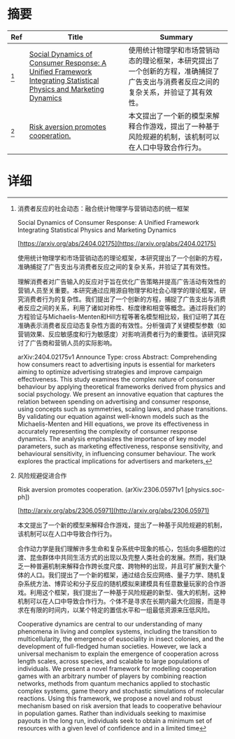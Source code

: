 # 摘要

| Ref | Title | Summary |
| --- | --- | --- |
| [^1] | [Social Dynamics of Consumer Response: A Unified Framework Integrating Statistical Physics and Marketing Dynamics](https://arxiv.org/abs/2404.02175) | 使用统计物理学和市场营销动态的理论框架，本研究提出了一个创新的方程，准确捕捉了广告支出与消费者反应之间的复杂关系，并验证了其有效性。 |
| [^2] | [Risk aversion promotes cooperation.](http://arxiv.org/abs/2306.05971) | 本文提出了一个新的模型来解释合作游戏，提出了一种基于风险规避的机制，该机制可以在人口中导致合作行为。 |

# 详细

[^1]: 消费者反应的社会动态：融合统计物理学与营销动态的统一框架

    Social Dynamics of Consumer Response: A Unified Framework Integrating Statistical Physics and Marketing Dynamics

    [https://arxiv.org/abs/2404.02175](https://arxiv.org/abs/2404.02175)

    使用统计物理学和市场营销动态的理论框架，本研究提出了一个创新的方程，准确捕捉了广告支出与消费者反应之间的复杂关系，并验证了其有效性。

    

    理解消费者对广告输入的反应对于旨在优化广告策略并提高广告活动有效性的营销人员至关重要。本研究通过应用源自物理学和社会心理学的理论框架，研究消费者行为的复杂性。我们提出了一个创新的方程，捕捉了广告支出与消费者反应之间的关系，利用了诸如对称性、标度律和相变等概念。通过将我们的方程验证与Michaelis-Menten和Hill方程等著名模型相比较，我们证明了其在准确表示消费者反应动态复杂性方面的有效性。分析强调了关键模型参数（如营销效果、反应敏感度和行为敏感度）对影响消费者行为的重要性。该研究探讨了广告商和营销人员的实际影响。

    arXiv:2404.02175v1 Announce Type: cross  Abstract: Comprehending how consumers react to advertising inputs is essential for marketers aiming to optimize advertising strategies and improve campaign effectiveness. This study examines the complex nature of consumer behaviour by applying theoretical frameworks derived from physics and social psychology. We present an innovative equation that captures the relation between spending on advertising and consumer response, using concepts such as symmetries, scaling laws, and phase transitions. By validating our equation against well-known models such as the Michaelis-Menten and Hill equations, we prove its effectiveness in accurately representing the complexity of consumer response dynamics. The analysis emphasizes the importance of key model parameters, such as marketing effectiveness, response sensitivity, and behavioural sensitivity, in influencing consumer behaviour. The work explores the practical implications for advertisers and marketers,
    
[^2]: 风险规避促进合作

    Risk aversion promotes cooperation. (arXiv:2306.05971v1 [physics.soc-ph])

    [http://arxiv.org/abs/2306.05971](http://arxiv.org/abs/2306.05971)

    本文提出了一个新的模型来解释合作游戏，提出了一种基于风险规避的机制，该机制可以在人口中导致合作行为。

    

    合作动力学是我们理解许多生命和复杂系统中现象的核心，包括向多细胞的过渡、昆虫群体中共同生活方式的出现以及完整人类社会的发展。然而，我们缺乏一种普遍机制来解释合作跨长度尺度、跨物种的出现，并且可扩展到大量个体的人口。我们提出了一个新的框架，通过结合反应网络、量子力学、随机复杂系统方法、博弈论和分子反应的随机模拟来建模具有任意数量玩家的合作游戏。利用这个框架，我们提出了一种基于风险规避的新型、强大的机制，这种机制可以在人口中导致合作行为。个体不是寻求在长期内最大化回报，而是寻求在有限的时间内，以某个特定的置信水平和一组最低资源来压低风险。

    Cooperative dynamics are central to our understanding of many phenomena in living and complex systems, including the transition to multicellularity, the emergence of eusociality in insect colonies, and the development of full-fledged human societies. However, we lack a universal mechanism to explain the emergence of cooperation across length scales, across species, and scalable to large populations of individuals. We present a novel framework for modelling cooperation games with an arbitrary number of players by combining reaction networks, methods from quantum mechanics applied to stochastic complex systems, game theory and stochastic simulations of molecular reactions. Using this framework, we propose a novel and robust mechanism based on risk aversion that leads to cooperative behaviour in population games. Rather than individuals seeking to maximise payouts in the long run, individuals seek to obtain a minimum set of resources with a given level of confidence and in a limited time 
    

